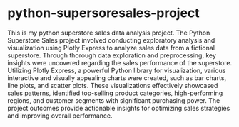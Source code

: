 # python-supersoresales-project
This is my python superstore sales data analysis project. 
The Python Superstore Sales project involved conducting exploratory analysis and visualization using Plotly Express to analyze sales data from a fictional superstore. Through thorough data exploration and preprocessing, key insights were uncovered regarding the sales performance of the superstore. Utilizing Plotly Express, a powerful Python library for visualization, various interactive and visually appealing charts were created, such as bar charts, line plots, and scatter plots. These visualizations effectively showcased sales patterns, identified top-selling product categories, high-performing regions, and customer segments with significant purchasing power. The project outcomes provide actionable insights for optimizing sales strategies and improving overall performance.
